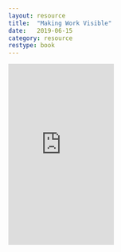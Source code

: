 ```yaml
---
layout: resource
title:  "Making Work Visible"
date:   2019-06-15
category: resource
restype: book
---
```


<iframe type="text/html" width="212" height="362" frameborder="0" allowfullscreen style="max-width:100%" src="https://read.amazon.com/kp/card?asin=B076BYZ6VN&preview=inline&linkCode=kpe&ref_=cm_sw_r_kb_dp_A2f.CbNSJVS0M" ></iframe>